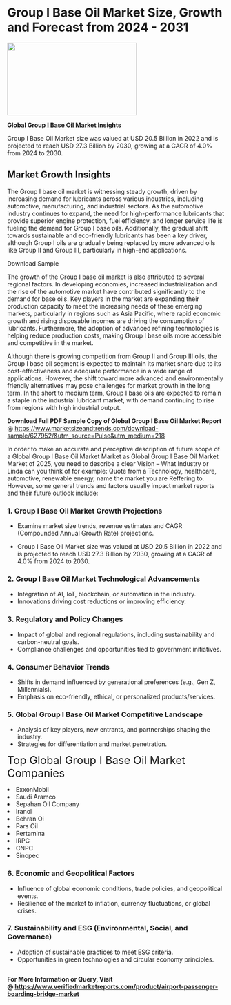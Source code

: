 <H1>Group I Base Oil Market Size, Growth and Forecast from 2024 - 2031</H1><img class="aligncenter size-medium wp-image-584254" src="https://thirdeyenews.in/wp-content/uploads/2024/09/Global-Market-Research-300x168.jpeg" alt="" width="300" height="168" /><p><strong>Global&nbsp;<a href="https://www.marketsizeandtrends.com/download-sample/627952/&amp;utm_source=Pulse&amp;utm_medium=218">Group I Base Oil Market</a> Insights</strong></p><p>Group I Base Oil Market size was valued at USD 20.5 Billion in 2022 and is projected to reach USD 27.3 Billion by 2030, growing at a CAGR of 4.0% from 2024 to 2030.</p><p><h2>Market Growth Insights</h2> <p>The Group I base oil market is witnessing steady growth, driven by increasing demand for lubricants across various industries, including automotive, manufacturing, and industrial sectors. As the automotive industry continues to expand, the need for high-performance lubricants that provide superior engine protection, fuel efficiency, and longer service life is fueling the demand for Group I base oils. Additionally, the gradual shift towards sustainable and eco-friendly lubricants has been a key driver, although Group I oils are gradually being replaced by more advanced oils like Group II and Group III, particularly in high-end applications.</p> <p>Download Sample</p> <p>The growth of the Group I base oil market is also attributed to several regional factors. In developing economies, increased industrialization and the rise of the automotive market have contributed significantly to the demand for base oils. Key players in the market are expanding their production capacity to meet the increasing needs of these emerging markets, particularly in regions such as Asia Pacific, where rapid economic growth and rising disposable incomes are driving the consumption of lubricants. Furthermore, the adoption of advanced refining technologies is helping reduce production costs, making Group I base oils more accessible and competitive in the market.</p> <p>Although there is growing competition from Group II and Group III oils, the Group I base oil segment is expected to maintain its market share due to its cost-effectiveness and adequate performance in a wide range of applications. However, the shift toward more advanced and environmentally friendly alternatives may pose challenges for market growth in the long term. In the short to medium term, Group I base oils are expected to remain a staple in the industrial lubricant market, with demand continuing to rise from regions with high industrial output.</p> <p></p><p><span class=""><strong>Download Full PDF Sample Copy of Global Group I Base Oil Market Report</strong> @ <a href="https://www.marketsizeandtrends.com/download-sample/627952/&amp;utm_source=Pulse&amp;utm_medium=218" target="_blank">https://www.marketsizeandtrends.com/download-sample/627952/&amp;utm_source=Pulse&amp;utm_medium=218</a></span></p><p>In order to make an accurate and perceptive description of future scope of a Global&nbsp;Group I Base Oil Market Market as Global&nbsp;Group I Base Oil Market Market of 2025, you need to describe a clear Vision &ndash; What Industry or Linda can you think of for example: Quote from a Technology, healthcare, automotive, renewable energy, name the market you are Reffering to. However, some general trends and factors usually impact market reports and their future outlook include:</p><h3>1.&nbsp;<strong>Group I Base Oil Market Growth Projections</strong></h3><ul><li>Examine market size trends, revenue estimates and CAGR (Compounded Annual Growth Rate) projections.</li><li><p>Group I Base Oil Market size was valued at USD 20.5 Billion in 2022 and is projected to reach USD 27.3 Billion by 2030, growing at a CAGR of 4.0% from 2024 to 2030.</p></li></ul><h3>2.&nbsp;<strong>Group I Base Oil Market Technological Advancements</strong></h3><ul><li>Integration of AI, IoT, blockchain, or automation in the industry.</li><li>Innovations driving cost reductions or improving efficiency.</li></ul><h3>3.&nbsp;<strong>Regulatory and Policy Changes</strong></h3><ul><li>Impact of global and regional regulations, including sustainability and carbon-neutral goals.</li><li>Compliance challenges and opportunities tied to government initiatives.</li></ul><h3>4.&nbsp;<strong>Consumer Behavior Trends</strong></h3><ul><li>Shifts in demand influenced by generational preferences (e.g., Gen Z, Millennials).</li><li>Emphasis on eco-friendly, ethical, or personalized products/services.</li></ul><h3>5.&nbsp;<strong>Global Group I Base Oil Market Competitive Landscape</strong></h3><ul><li>Analysis of key players, new entrants, and partnerships shaping the industry.</li><li>Strategies for differentiation and market penetration.</li></ul><p data-pm-slice="1 1 []"><span style="color: inherit; font-family: inherit; font-size: 25px;">Top Global Group I Base Oil Market Companies</span></p><div class="" data-test-id=""><p><li>ExxonMobil</li><li> Saudi Aramco</li><li> Sepahan Oil Company</li><li> Iranol</li><li> Behran Oi</li><li> Pars Oil</li><li> Pertamina</li><li> IRPC</li><li> CNPC</li><li> Sinopec</li></p></div><h3>6.&nbsp;<strong>Economic and Geopolitical Factors</strong></h3><ul><li>Influence of global economic conditions, trade policies, and geopolitical events.</li><li>Resilience of the market to inflation, currency fluctuations, or global crises.</li></ul><h3>7.&nbsp;<strong>Sustainability and ESG (Environmental, Social, and Governance)</strong></h3><ul><li>Adoption of sustainable practices to meet ESG criteria.</li><li>Opportunities in green technologies and circular economy principles.</li></ul><h2><strong style="font-size: 14px;">For More Information or Query, Visit @&nbsp;</strong><a style="background-color: #ffffff; font-size: 14px;" href="https://www.marketsizeandtrends.com/report/group-i-base-oil-market/" target="_blank">https://www.verifiedmarketreports.com/product/airport-passenger-boarding-bridge-market</a></h2>
